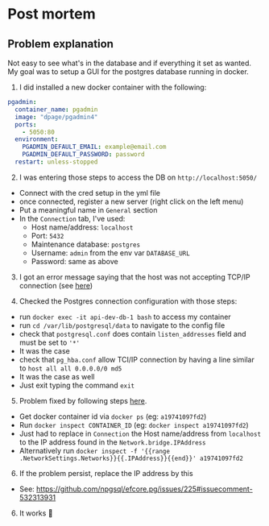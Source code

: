 # Post mortem

## Problem explanation

Not easy to see what's in the database and if everything it set as wanted.
My goal was to setup a GUI for the postgres database running in docker.

1. I did installed a new docker container with the following:

```yml
pgadmin:
  container_name: pgadmin
  image: "dpage/pgadmin4"
  ports:
    - 5050:80
  environment:
    PGADMIN_DEFAULT_EMAIL: example@email.com
    PGADMIN_DEFAULT_PASSWORD: password
  restart: unless-stopped
```

2. I was entering those steps to access the DB on `http://localhost:5050/`
  - Connect with the cred setup in the yml file
  - once connected, register a new server (right click on the left menu)
  - Put a meaningful name in `General` section
  - In the `Connection` tab, I've used:
    - Host name/address: `localhost`
    - Port: `5432`
    - Maintenance database: `postgres`
    - Username: `admin` from the env var `DATABASE_URL`
    - Password: same as above

3. I got an error message saying that the host was not accepting TCP/IP connection (see [here](https://www.pgadmin.org/docs/pgadmin4/development/connect_error.html))

4. Checked the Postgres connection configuration with those steps:
  - run `docker exec -it api-dev-db-1 bash` to access my container
  - run `cd /var/lib/postgresql/data` to navigate to the config file
  - check that `postgresql.conf` does contain `listen_addresses` field and must be set to `'*'`
  - It was the case
  - check that `pg_hba.conf` allow TCI/IP connection by having a line similar to `host all all 0.0.0.0/0 md5`
  - It was the case as well
  - Just exit typing the command `exit`

5. Problem fixed by following steps [here](https://stackoverflow.com/a/72595405/9018593).
  - Get docker container id via `docker ps` (eg: `a19741097fd2`)
  - Run `docker inspect CONTAINER_ID` (eg: `docker inspect a19741097fd2`)
  - Just had to replace in `Connection` the Host name/address from `localhost` to the IP address found in the `Network.bridge.IPAddress`
  - Alternatively run `docker inspect -f '{{range .NetworkSettings.Networks}}{{.IPAddress}}{{end}}' a19741097fd2`

6. If the problem persist, replace the IP address by this
- See: https://github.com/npgsql/efcore.pg/issues/225#issuecomment-532313931

6. It works 🥳
